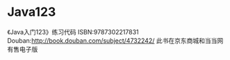 Java123
=======

《Java入门123》练习代码
ISBN:9787302217831
Douban:http://book.douban.com/subject/4732242/
此书在京东商城和当当网有售电子版
